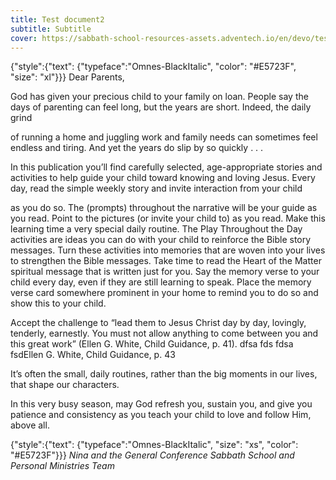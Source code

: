 ```yaml
---
title: Test document2
subtitle: Subtitle
cover: https://sabbath-school-resources-assets.adventech.io/en/devo/test/assets/faee4f59de8091519214a429d2b979b4215305ba147dce3a4c2828d201ee6393.png
---
```


{"style":{"text": {"typeface":"Omnes-BlackItalic", "color": "#E5723F", "size": "xl"}}}
Dear Parents,

God has given your precious child to your family on loan. People say the days of parenting can feel long, but the years are short. Indeed, the daily grind

of running a home and juggling work and family needs can sometimes feel endless and tiring. And yet the years do slip by so quickly . . .

In this publication you’ll find carefully selected, age-appropriate stories and activities to help guide your child toward knowing and loving Jesus. Every day, read the simple weekly story and invite interaction from your child

as you do so. The (prompts) throughout the narrative will be your guide as you read. Point to the pictures (or invite your child to) as you read. Make this learning time a very special daily routine. The Play Throughout the Day activities are ideas you can do with your child to reinforce the Bible story messages. Turn these activities into memories that are woven into your lives to strengthen the Bible messages. Take time to read the Heart of the Matter spiritual message that is written just for you. Say the memory verse to your child every day, even if they are still learning to speak. Place the memory verse card somewhere prominent in your home to remind you to do so and show this to your child.

Accept the challenge to “lead them to Jesus Christ day by day, lovingly, tenderly, earnestly. You must not allow anything to come between you and this great work” (Ellen G. White, Child Guidance, p. 41). dfsa fds fdsa fsdEllen G. White, Child Guidance, p. 43

It’s often the small, daily routines, rather than the big moments in our lives, that shape our characters.

In this very busy season, may God refresh you, sustain you, and give you patience and consistency as you teach your child to love and follow Him, above all.

{"style":{"text": {"typeface":"Omnes-BlackItalic", "size": "xs", "color": "#E5723F"}}}
_Nina and the General Conference Sabbath School and Personal Ministries Team_
